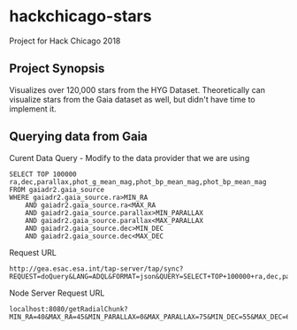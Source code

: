 # hackchicago-stars

Project for Hack Chicago 2018

## Project Synopsis

Visualizes over 120,000 stars from the HYG Dataset. Theoretically can visualize stars from the Gaia dataset as well, but didn't have time to implement it.

## Querying data from Gaia

Curent Data Query - Modify to the data provider that we are using
```
SELECT TOP 100000 ra,dec,parallax,phot_g_mean_mag,phot_bp_mean_mag,phot_bp_mean_mag
FROM gaiadr2.gaia_source
WHERE gaiadr2.gaia_source.ra>MIN_RA
	AND gaiadr2.gaia_source.ra<MAX_RA
	AND gaiadr2.gaia_source.parallax>MIN_PARALLAX
	AND gaiadr2.gaia_source.parallax<MAX_PARALLAX
	AND gaiadr2.gaia_source.dec>MIN_DEC
	AND gaiadr2.gaia_source.dec<MAX_DEC
```

Request URL
```
http://gea.esac.esa.int/tap-server/tap/sync?REQUEST=doQuery&LANG=ADQL&FORMAT=json&QUERY=SELECT+TOP+100000+ra,dec,parallax,phot_g_mean_mag,phot_bp_mean_mag,phot_bp_mean_mag+FROM+gaiadr2.gaia_source+WHERE+gaiadr2.gaia_source.ra>MIN_RA+AND+gaiadr2.gaia_source.ra<MAX_RA+AND+gaiadr2.gaia_source.parallax>MIN_PARALLAX+AND+gaiadr2.gaia_source.parallax<MAX_PARALLAX+AND+gaiadr2.gaia_source.dec>MIN_DEC+AND+gaiadr2.gaia_source.dec<MAX_DEC
```

Node Server Request URL 
```
localhost:8080/getRadialChunk?MIN_RA=40&MAX_RA=45&MIN_PARALLAX=0&MAX_PARALLAX=75&MIN_DEC=55&MAX_DEC=60
```
